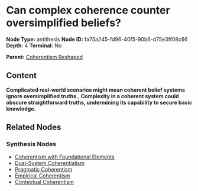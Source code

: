 # Can complex coherence counter oversimplified beliefs?

**Node Type:** antithesis
**Node ID:** fa75a245-fd96-40f5-90b6-d75e3ff08c66
**Depth:** 4
**Terminal:** No

**Parent:** [Coherentism Reshaped](coherentism-reshaped-synthesis-12a28456-7613-4fbb-b307-2995c89d3fd9.md)

## Content

**Complicated real-world scenarios might mean coherent belief systems ignore oversimplified truths.**, **Complexity in a coherent system could obscure straightforward truths, undermining its capability to secure basic knowledge.**

## Related Nodes

### Synthesis Nodes

- [Coherentism with Foundational Elements](coherentism-with-foundational-elements-synthesis-34c73800-ef49-4805-94be-7e94820cf2e4.md)
- [Dual-System Coherentialism](dual-system-coherentialism-synthesis-e322252a-a90d-4ea3-9f1a-f306a3bb1b9a.md)
- [Pragmatic Coherentism](pragmatic-coherentism-synthesis-5eafbb23-76ef-466b-8d3d-0039b03daad9.md)
- [Empirical Coherentism](empirical-coherentism-synthesis-702938cd-ab93-406a-89aa-d16a2ebf1de2.md)
- [Contextual Coherentism](contextual-coherentism-synthesis-c39b8651-944c-48cc-916a-38772249fa9f.md)
